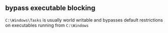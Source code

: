 ## bypass executable blocking
`C:\Windows\Tasks` is usually world writable and bypasses default restrictions on executables running from `C:\Windows`

